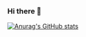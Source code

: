 ### Hi there 👋

[![Anurag's GitHub stats](https://github-readme-stats.vercel.app/api?username=PoraRee)](https://github.com/anuraghazra/github-readme-stats)
